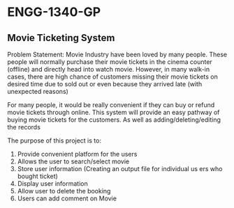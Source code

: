 # ENGG-1340-GP
## Movie Ticketing System

Problem Statement:
Movie Industry have been loved by many people. These people will normally purchase their movie tickets in the cinema counter (offline) and directly head into watch movie. However, in many walk-in cases, there are high chance of customers missing their movie tickets on desired time due to sold out or even because they arrived late (with unexpected reasons)

For many people, it would be really convenient if they can buy or refund movie tickets through online. This system will provide an easy pathway of buying movie tickets for the customers. As well as adding/deleting/editing the records

The purpose of this project is to:
  1. Provide convenient platform for the users
  2. Allows the user to search/select movie
  3. Store user information (Creating an output file for individual us    ers who bought ticket)
  4. Display user information
  5. Allow user to delete the booking
  6. Users can add comment on Movie
